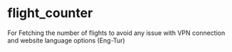 # flight_counter
For Fetching the number of flights to avoid any issue with VPN connection and website language options (Eng-Tur)
